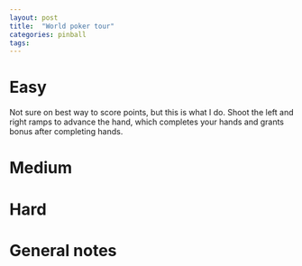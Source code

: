 ```yaml
---
layout: post
title:  "World poker tour"
categories: pinball
tags: 
---
```


# Easy
Not sure on best way to score points, but this is what I do. Shoot the left and right ramps to advance the hand, which completes your hands and grants bonus after completing hands.

# Medium
# Hard
# General notes


